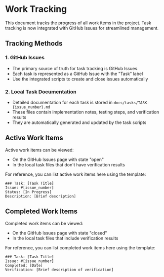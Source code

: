 # Work Tracking

This document tracks the progress of all work items in the project. Task tracking is now integrated with GitHub Issues for streamlined management.

## Tracking Methods

### 1. GitHub Issues
- The primary source of truth for task tracking is GitHub Issues
- Each task is represented as a GitHub Issue with the "Task" label
- Use the integrated scripts to create and close issues automatically

### 2. Local Task Documentation
- Detailed documentation for each task is stored in `docs/tasks/TASK-{issue_number}.md`
- These files contain implementation notes, testing steps, and verification results
- They are automatically generated and updated by the task scripts

## Active Work Items

Active work items can be viewed:
- On the GitHub Issues page with state "open"
- In the local task files that don't have verification results

For reference, you can list active work items here using the template:
```
### Task: [Task Title]
Issue: #[issue_number]
Status: [In Progress]
Description: [Brief description]
```

## Completed Work Items

Completed work items can be viewed:
- On the GitHub Issues page with state "closed"
- In the local task files that include verification results

For reference, you can list completed work items here using the template:
```
### Task: [Task Title]
Issue: #[issue_number]
Completed: [Date]
Verification: [Brief description of verification]
```
